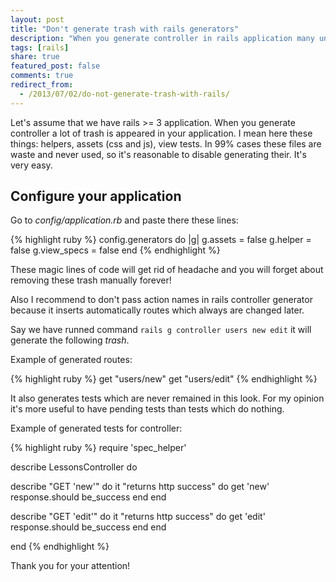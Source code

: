 ```yaml
---
layout: post
title: "Don't generate trash with rails generators"
description: "When you generate controller in rails application many unexpected files are generated with it. I like to disable this behavior right after generating application. This post describes how to configure rails application to avoid trash generating"
tags: [rails]
share: true
featured_post: false
comments: true
redirect_from:
  - /2013/07/02/do-not-generate-trash-with-rails/
---
```



Let's assume that we have rails >= 3 application. When you generate controller a lot of trash is appeared in your application. I mean here these things: helpers, assets (css and js), view tests. In 99% cases these files are waste and never used, so it's reasonable to disable generating their. It's very easy.

## Configure your application

Go to *config/application.rb* and paste there these lines:

{% highlight ruby %}
config.generators do |g|
  g.assets = false
  g.helper = false
  g.view_specs = false
end
{% endhighlight %}

These magic lines of code will get rid of headache and you will forget about removing these trash manually forever!

Also I recommend to don't pass action names in rails controller generator because it inserts automatically routes which always are changed later.

Say we have runned command `rails g controller users new edit` it will generate the following *trash*.

Example of generated routes:

{% highlight ruby %}
get "users/new"
get "users/edit"
{% endhighlight %}

It also generates tests which are never remained in this look. For my opinion it's more useful to have pending tests than tests which do nothing.

Example of generated tests for controller:

{% highlight ruby %}
require 'spec_helper'

describe LessonsController do

  describe "GET 'new'" do
    it "returns http success" do
      get 'new'
      response.should be_success
    end
  end

  describe "GET 'edit'" do
    it "returns http success" do
      get 'edit'
      response.should be_success
    end
  end

end
{% endhighlight %}

Thank you for your attention!
